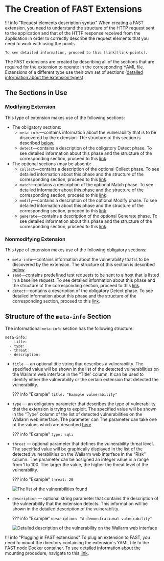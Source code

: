 [link-points]:          points/intro.md
[link-detect]:          detect/phase-detect.md
[link-collect]:         phase-collect.md
[link-match]:           phase-match.md
[link-modify]:          phase-modify.md
[link-send]:            phase-send.md
[link-generate]:        phase-generate.md
[link-extensions]:      using-extension.md
[link-ext-logic]:       logic.md
[link-vuln-list]:       ../vuln-list.md

[img-vulns]:            ../../images/fast/dsl/en/create-extension/vulnerabilities.png
[img-vuln-details]:     ../../images/fast/dsl/en/create-extension/vuln_details.png

[anchor-meta-info]:     #structure-of-the-meta-info-section

# The Creation of FAST Extensions

!!! info "Request elements description syntax"
    When creating a FAST extension, you need to understand the structure of the HTTP request sent to the application and that of the HTTP response received from the application in order to correctly describe the request elements that you need to work with using the points. 

    To see detailed information, proceed to this [link][link-points].

The FAST extensions are created by describing all of the sections that are required for the extension to operate in the corresponding YAML file. Extensions of a different type use their own set of sections ([detailed information about the extension types][link-ext-logic]).

##  The Sections in Use

### Modifying Extension

This type of extension makes use of the following sections:
* The obligatory sections:
    * `meta-info`—contains information about the vulnerability that is to be discovered by the extension. The structure of this section is described [below][anchor-meta-info].
    * `detect`—contains a description of the obligatory Detect phase. To see detailed information about this phase and the structure of the corresponding section, proceed to this [link][link-detect].
* The optional sections (may be absent):
    * `collect`—contains a description of the optional Collect phase. To see detailed information about this phase and the structure of the corresponding section, proceed to this [link][link-collect].
    * `match`—contains a description of the optional Match phase. To see detailed information about this phase and the structure of the corresponding section, proceed to this [link][link-match].
    * `modify`—contains a description of the optional Modify phase. To see detailed information about this phase and the structure of the corresponding section, proceed to this [link][link-modify].
    * `generate`—contains a description of the optional Generate phase. To see detailed information about this phase and the structure of the corresponding section, proceed to this [link][link-generate].


### Nonmodifying Extension

This type of extension makes use of the following obligatory sections:
* `meta-info`—contains information about the vulnerability that is to be discovered by the extension. The structure of this section is described [below][anchor-meta-info].
* `send`—contains predefined test requests to be sent to a host that is listed in a baseline request. To see detailed information about this phase and the structure of the corresponding section, proceed to this [link][link-send].
* `detect`—contains a description of the obligatory Detect phase. To see detailed information about this phase and the structure of the corresponding section, proceed to this [link][link-detect].


##  Structure of the `meta-info` Section

The informational `meta-info` section has the following structure:

```
meta-info:
  - title:
  - type:
  - threat:
  - description:
```

* `title` — an optional title string that describes a vulnerability. The specified value will be shown in the list of the detected vulnerabilities on the Wallarm web interface in the “Title” column. It can be used to identify either the vulnerability or the certain extension that detected the vulnerability.

    ??? info "Example"
        `title: "Example vulnerability"`

* `type` — an obligatory parameter that describes the type of vulnerability that the extension is trying to exploit. The specified value will be shown in the “Type” column of the list of detected vulnerabilities on the Wallarm web interface. The parameter can The parameter can take one of the values which are described [here][link-vuln-list].
   
    ??? info "Example"
        `type: sqli`    

* `threat` — optional parameter that defines the vulnerability threat level. The specified value will be graphically displayed in the list of the detected vulnerabilities on the Wallarm web interface in the “Risk” column. The parameter can be assigned an integer value in a range from 1 to 100. The larger the value, the higher the threat level of the vulnerability. 

    ??? info "Example"
        `threat: 20`
    
    ![The list of the vulnerabilities found][img-vulns]

* `description` — optional string parameter that contains the description of the vulnerability that the extension detects. This information will be shown in the detailed description of the vulnerability.
    
    ??? info "Example"
        `description: "A demonstrational vulnerability"`    
    
    ![Detailed description of the vulnerability on the Wallarm web interface][img-vuln-details]

!!! info "Plugging in FAST extensions"
    To plug an extension to FAST, you need to mount the directory containing the extension's YAML file to the FAST node Docker container. To see detailed information about the mounting procedure, navigate to this [link][link-extensions].